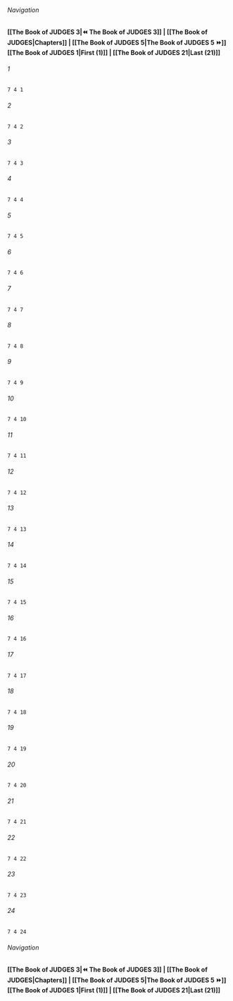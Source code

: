 
###### Navigation
**[[The Book of JUDGES 3|⏪ The Book of JUDGES 3]] | [[The Book of JUDGES|Chapters]] | [[The Book of JUDGES 5|The Book of JUDGES 5 ⏩]]**
**[[The Book of JUDGES 1|First (1)]] | [[The Book of JUDGES 21|Last (21)]]**

###### 1
``` verse
7 4 1 
```
###### 2
``` verse
7 4 2 
```
###### 3
``` verse
7 4 3 
```
###### 4
``` verse
7 4 4 
```
###### 5
``` verse
7 4 5 
```
###### 6
``` verse
7 4 6 
```
###### 7
``` verse
7 4 7 
```
###### 8
``` verse
7 4 8 
```
###### 9
``` verse
7 4 9 
```
###### 10
``` verse
7 4 10 
```
###### 11
``` verse
7 4 11 
```
###### 12
``` verse
7 4 12 
```
###### 13
``` verse
7 4 13 
```
###### 14
``` verse
7 4 14 
```
###### 15
``` verse
7 4 15 
```
###### 16
``` verse
7 4 16 
```
###### 17
``` verse
7 4 17 
```
###### 18
``` verse
7 4 18 
```
###### 19
``` verse
7 4 19 
```
###### 20
``` verse
7 4 20 
```
###### 21
``` verse
7 4 21 
```
###### 22
``` verse
7 4 22 
```
###### 23
``` verse
7 4 23 
```
###### 24
``` verse
7 4 24 
```

###### Navigation
**[[The Book of JUDGES 3|⏪ The Book of JUDGES 3]] | [[The Book of JUDGES|Chapters]] | [[The Book of JUDGES 5|The Book of JUDGES 5 ⏩]]**
**[[The Book of JUDGES 1|First (1)]] | [[The Book of JUDGES 21|Last (21)]]**

